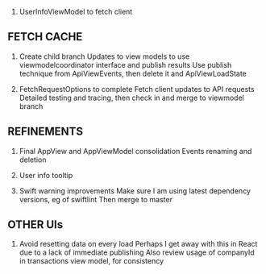 1. UserInfoViewModel to fetch client

FETCH CACHE
-----------
1. Create child branch
   Updates to view models to use viewmodelcoordinator interface and publish results
   Use publish technique from ApiViewEvents, then delete it and ApiViewLoadState
   
2. FetchRequestOptions to complete
   Fetch client updates to API requests
   Detailed testing and tracing, then check in and merge to viewmodel branch

REFINEMENTS
-----------
1. Final AppView and AppViewModel consolidation
   Events renaming and deletion

2. User info tooltip

3. Swift warning improvements
   Make sure I am using latest dependency versions, eg of swiftlint
   Then merge to master

OTHER UIs
---------
1. Avoid resetting data on every load
   Perhaps I get away with this in React due to a lack of immediate publishing
   Also review usage of companyId in transactions view model, for consistency
